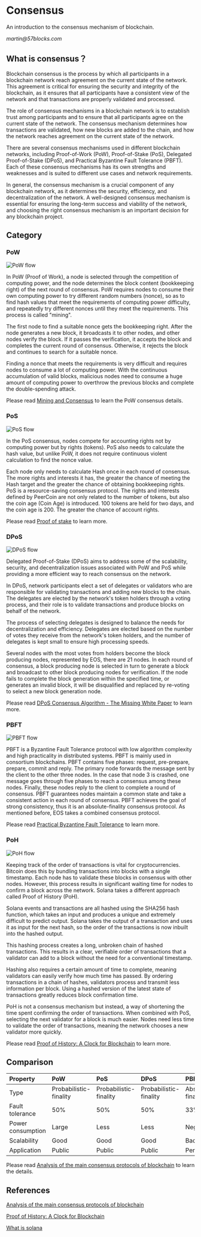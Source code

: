 # Consensus

An introduction to the consensus mechanism of blockchain.

_martin@57blocks.com_

## What is consensus？

Blockchain consensus is the process by which all participants in a blockchain network reach agreement on the current state of the network. This agreement is critical for ensuring the security and integrity of the blockchain, as it ensures that all participants have a consistent view of the network and that transactions are properly validated and processed.

The role of consensus mechanisms in a blockchain network is to establish trust among participants and to ensure that all participants agree on the current state of the network. The consensus mechanism determines how transactions are validated, how new blocks are added to the chain, and how the network reaches agreement on the current state of the network.

There are several consensus mechanisms used in different blockchain networks, including Proof-of-Work (PoW), Proof-of-Stake (PoS), Delegated Proof-of-Stake (DPoS), and Practical Byzantine Fault Tolerance (PBFT). Each of these consensus mechanisms has its own strengths and weaknesses and is suited to different use cases and network requirements.

In general, the consensus mechanism is a crucial component of any blockchain network, as it determines the security, efficiency, and decentralization of the network. A well-designed consensus mechanism is essential for ensuring the long-term success and viability of the network, and choosing the right consensus mechanism is an important decision for any blockchain project.

## Category

### PoW

![PoW flow](../assets/images/pow_flow.jpg)

In PoW (Proof of Work), a node is selected through the competition of computing power, and the node determines the block content (bookkeeping right) of the next round of consensus. PoW requires nodes to consume their own computing power to try different random numbers (nonce), so as to find hash values that meet the requirements of computing power difficulty, and repeatedly try different nonces until they meet the requirements. This process is called "mining".

The first node to find a suitable nonce gets the bookkeeping right. After the node generates a new block, it broadcasts it to other nodes, and other nodes verify the block. If it passes the verification, it accepts the block and completes the current round of consensus. Otherwise, it rejects the block and continues to search for a suitable nonce.

Finding a nonce that meets the requirements is very difficult and requires nodes to consume a lot of computing power. With the continuous accumulation of valid blocks, malicious nodes need to consume a huge amount of computing power to overthrow the previous blocks and complete the double-spending attack.

Please read [Mining and Consensus](https://github.com/bitcoinbook/bitcoinbook/blob/develop/ch10.asciidoc) to learn the PoW consensus details.

### PoS

![PoS flow](../assets/images/pos_flow.jpg)

In the PoS consensus, nodes compete for accounting rights not by computing power but by rights (tokens). PoS also needs to calculate the hash value, but unlike PoW, it does not require continuous violent calculation to find the nonce value.

Each node only needs to calculate Hash once in each round of consensus. The more rights and interests it has, the greater the chance of meeting the Hash target and the greater the chance of obtaining bookkeeping rights. PoS is a resource-saving consensus protocol. The rights and interests defined by PeerCoin are not only related to the number of tokens, but also the coin age (Coin Age) is introduced. 100 tokens are held for two days, and the coin age is 200. The greater the chance of account rights.

Please read [Proof of stake](https://ethereum.org/en/developers/docs/consensus-mechanisms/pos/) to learn more.

### DPoS

![DPoS flow](../assets/images/dpos_flow.jpg)

Delegated Proof-of-Stake (DPoS) aims to address some of the scalability, security, and decentralization issues associated with PoW and PoS while providing a more efficient way to reach consensus on the network.

In DPoS, network participants elect a set of delegates or validators who are responsible for validating transactions and adding new blocks to the chain. The delegates are elected by the network's token holders through a voting process, and their role is to validate transactions and produce blocks on behalf of the network.

The process of selecting delegates is designed to balance the needs for decentralization and efficiency. Delegates are elected based on the number of votes they receive from the network's token holders, and the number of delegates is kept small to ensure high processing speeds.

Several nodes with the most votes from holders become the block producing nodes, represented by EOS, there are 21 nodes. In each round of consensus, a block producing node is selected in turn to generate a block and broadcast to other block producing nodes for verification. If the node fails to complete the block generation within the specified time, or generates an invalid block, it will be disqualified and replaced by re-voting to select a new block generation node.

Please read [DPoS Consensus Algorithm - The Missing White Paper](https://steemit.com/dpos/@dantheman/dpos-consensus-algorithm-this-missing-white-paper) to learn more.

### PBFT

![PBFT flow](../assets/images/pbft_flow.jpg)

PBFT is a Byzantine Fault Tolerance protocol with low algorithm complexity and high practicality in distributed systems. PBFT is mainly used in consortium blockchains. PBFT contains five phases: request, pre-prepare, prepare, commit and reply. The primary node forwards the message sent by the client to the other three nodes. In the case that node 3 is crashed, one message goes through five phases to reach a consensus among these nodes. Finally, these nodes reply to the client to complete a round of consensus. PBFT guarantees nodes maintain a common state and take a consistent action in each round of consensus. PBFT achieves the goal of strong consistency, thus it is an absolute-finality consensus protocol. As mentioned before, EOS takes a combined consensus protocol.

Please read [Practical Byzantine Fault Tolerance](https://pmg.csail.mit.edu/papers/osdi99.pdf) to learn more.

### PoH

![PoH flow](../assets/images/poh_flow.png)

Keeping track of the order of transactions is vital for cryptocurrencies. Bitcoin does this by bundling transactions into blocks with a single timestamp. Each node has to validate these blocks in consensus with other nodes. However, this process results in significant waiting time for nodes to confirm a block across the network. Solana takes a different approach called Proof of History (PoH).

Solana events and transactions are all hashed using the SHA256 hash function, which takes an input and produces a unique and extremely difficult to predict output. Solana takes the output of a transaction and uses it as input for the next hash, so the order of the transactions is now inbuilt into the hashed output.

This hashing process creates a long, unbroken chain of hashed transactions. This results in a clear, verifiable order of transactions that a validator can add to a block without the need for a conventional timestamp.

Hashing also requires a certain amount of time to complete, meaning validators can easily verify how much time has passed. By ordering transactions in a chain of hashes, validators process and transmit less information per block. Using a hashed version of the latest state of transactions greatly reduces block confirmation time.

PoH is not a consensus mechanism but instead, a way of shortening the time spent confirming the order of transactions. When combined with PoS, selecting the next validator for a block is much easier. Nodes need less time to validate the order of transactions, meaning the network chooses a new validator more quickly.

Please read [Proof of History: A Clock for Blockchain](https://medium.com/solana-labs/proof-of-history-a-clock-for-blockchain-cf47a61a9274) to learn more.

## Comparison

| Property          | PoW                    | PoS                    | DPoS                   | PBFT              |
| :---------------- | :--------------------- | :--------------------- | :--------------------- | :---------------- |
| Type              | Probabilistic-finality | Probabilistic-finality | Probabilistic-finality | Absolute-finality |
| Fault tolerance   | 50%                    | 50%                    | 50%                    | 33%               |
| Power consumption | Large                  | Less                   | Less                   | Negligible        |
| Scalability       | Good                   | Good                   | Good                   | Bad               |
| Application       | Public                 | Public                 | Public                 | Permissioned      |

Please read [Analysis of the main consensus protocols of blockchain](https://www.sciencedirect.com/science/article/pii/S240595951930164X) to learn the details.

## References

[Analysis of the main consensus protocols of blockchain](https://www.sciencedirect.com/science/article/pii/S240595951930164X)

[Proof of History: A Clock for Blockchain](https://medium.com/solana-labs/proof-of-history-a-clock-for-blockchain-cf47a61a9274)

[What is solana](https://academy.binance.com/en/articles/what-is-solana-sol)
